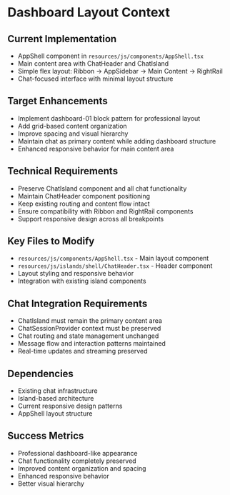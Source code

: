 # Dashboard Layout Context

## Current Implementation
- AppShell component in `resources/js/components/AppShell.tsx`
- Main content area with ChatHeader and ChatIsland
- Simple flex layout: Ribbon → AppSidebar → Main Content → RightRail
- Chat-focused interface with minimal layout structure

## Target Enhancements
- Implement dashboard-01 block pattern for professional layout
- Add grid-based content organization
- Improve spacing and visual hierarchy
- Maintain chat as primary content while adding dashboard structure
- Enhanced responsive behavior for main content area

## Technical Requirements
- Preserve ChatIsland component and all chat functionality
- Maintain ChatHeader component positioning
- Keep existing routing and content flow intact
- Ensure compatibility with Ribbon and RightRail components
- Support responsive design across all breakpoints

## Key Files to Modify
- `resources/js/components/AppShell.tsx` - Main layout component
- `resources/js/islands/shell/ChatHeader.tsx` - Header component
- Layout styling and responsive behavior
- Integration with existing island components

## Chat Integration Requirements
- ChatIsland must remain the primary content area
- ChatSessionProvider context must be preserved
- Chat routing and state management unchanged
- Message flow and interaction patterns maintained
- Real-time updates and streaming preserved

## Dependencies
- Existing chat infrastructure
- Island-based architecture
- Current responsive design patterns
- AppShell layout structure

## Success Metrics
- Professional dashboard-like appearance
- Chat functionality completely preserved
- Improved content organization and spacing
- Enhanced responsive behavior
- Better visual hierarchy